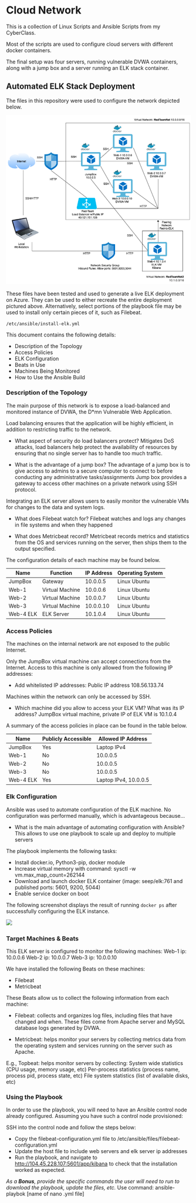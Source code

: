 # Cloud Network
This is a collection of Linux Scripts and Ansible Scripts from my CyberClass. 

Most of the scripts are used to configure cloud servers with different docker containers.

The final setup was four servers, running vulnerable DVWA containers, along with a jump box and a server running an ELK stack container.


## Automated ELK Stack Deployment

The files in this repository were used to configure the network depicted below.

![](./diagrams/Project_I_Cloud_Diagram.png)

These files have been tested and used to generate a live ELK deployment on Azure. They can be used to either recreate the entire deployment pictured above. Alternatively, select portions of the playbook file may be used to install only certain pieces of it, such as Filebeat.

	/etc/ansible/install-elk.yml

This document contains the following details:
- Description of the Topology
- Access Policies
- ELK Configuration
- Beats in Use
- Machines Being Monitored
- How to Use the Ansible Build


### Description of the Topology

The main purpose of this network is to expose a load-balanced and monitored instance of DVWA, the D*mn Vulnerable Web Application.

Load balancing ensures that the application will be highly efficient, in addition to restricting traffic to the network.
- What aspect of security do load balancers protect? 
Mitigates DoS attacks, load balancers help protect the availability of resources by ensuring that no single server has to handle too much traffic. 

- What is the advantage of a jump box?
The advantage of a jump box is to give access to admins to a secure computer to connect to before conducting any administrative tasks/assignments
Jump box provides a gateway to access other machines on a private network using SSH protocol.


Integrating an ELK server allows users to easily monitor the vulnerable VMs for changes to the data and system logs.
- What does Filebeat watch for?
Filebeat watches and logs any changes in file systems and when they happened

- What does Metricbeat record?
Metricbeat records metrics and statistics from the OS and services running on the server, then ships them to the output specified.


The configuration details of each machine may be found below.

| Name      | Function        | IP Address | Operating System |
|-----------|-----------------|------------|------------------|
| JumpBox   | Gateway         | 10.0.0.5   | Linux Ubuntu     |
| Web-1     | Virtual Machine | 10.0.0.6   | Linux Ubuntu     |
| Web-2     | Virtual Machine | 10.0.0.7   | Linux Ubuntu     |
| Web-3     | Virtual Machine | 10.0.0.10  | Linux Ubuntu     |
| Web-4 ELK | ELK Server      | 10.1.0.4   | Linux Ubuntu     |

### Access Policies

The machines on the internal network are not exposed to the public Internet. 

Only the JumpBox virtual machine can accept connections from the Internet. Access to this machine is only allowed from the following IP addresses:
- Add whitelisted IP addresses: Public IP address 108.56.133.74

Machines within the network can only be accessed by SSH.

- Which machine did you allow to access your ELK VM? What was its IP address? JumpBox virtual machine, private IP of ELK VM is 10.1.0.4

A summary of the access policies in place can be found in the table below.

| Name      | Publicly Accessible | Allowed IP Address    |
|-----------|---------------------|-----------------------|
| JumpBox   | Yes                 | Laptop IPv4           |
| Web-1     | No                  | 10.0.0.5              |
| Web-2     | No                  | 10.0.0.5              |
| Web-3     | No                  | 10.0.0.5              |
| Web-4 ELK | Yes                 | Laptop IPv4, 10.0.0.5 |

### Elk Configuration

Ansible was used to automate configuration of the ELK machine. No configuration was performed manually, which is advantageous because...
- What is the main advantage of automating configuration with Ansible?
This allows to use one playbook to scale up and deploy to multiple servers

The playbook implements the following tasks:
- Install docker.io, Python3-pip, docker module
- Increase virtual memory with command: sysctl -w vm.max_map_count=262144
- Download and launch docker ELK container (image: seep/elk:761 and published ports: 5601, 9200, 5044)
- Enable service docker on boot

The following screenshot displays the result of running `docker ps` after successfully configuring the ELK instance.

![](../diagrams/Running_docker_ps.jpg)

### Target Machines & Beats
This ELK server is configured to monitor the following machines:
Web-1 ip: 10.0.0.6
Web-2 ip: 10.0.0.7
Web-3 ip: 10.0.0.10

We have installed the following Beats on these machines:
- Filebeat
- Metricbeat

These Beats allow us to collect the following information from each machine:
- Filebeat: collects and organizes log files, including files that have changed and when. These files come from Apache server and MySQL database logs generated by DVWA. 

- Metricbeat: helps monitor your servers by collecting metrics data from the operating system and services running on the server such as Apache.

E.g., Topbeat: helps monitor servers by collecting: 
System wide statistics (CPU usage, memory usage, etc)
Per-process statistics (process name, process pid, process state, etc)
File system statistics (list of available disks, etc)

### Using the Playbook
In order to use the playbook, you will need to have an Ansible control node already configured. Assuming you have such a control node provisioned: 

SSH into the control node and follow the steps below:
- Copy the filebeat-configuration.yml file to /etc/ansible/files/filebeat-configuration.yml
- Update the host file to include web servers and elk server ip addresses
- Run the playbook, and navigate to http://104.45.228.107:5601/app/kibana to check that the installation worked as expected.

_As a **Bonus**, provide the specific commands the user will need to run to download the playbook, update the files, etc._
Use command: ansible-playbok [name of nano .yml file]
